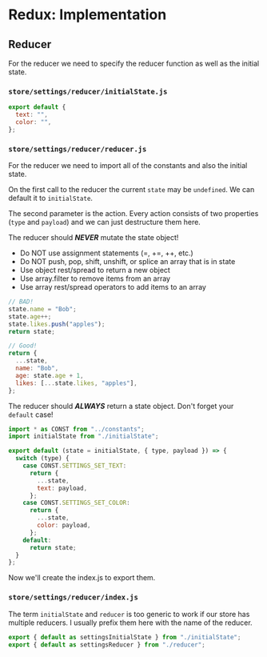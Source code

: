 # Redux: Implementation

## Reducer

For the reducer we need to specify the reducer function as well as the initial state.

### `store/settings/reducer/initialState.js`

```js
export default {
  text: "",
  color: "",
};
```

### `store/settings/reducer/reducer.js`

For the reducer we need to import all of the constants and also the initial state.

On the first call to the reducer the current `state` may be `undefined`. We can default it to `initialState`.

The second parameter is the action. Every action consists of two properties (`type` and `payload`) and we can just destructure them here.

The reducer should **_NEVER_** mutate the state object!
- Do NOT use assignment statements (=, +=, ++, etc.)
- Do NOT push, pop, shift, unshift, or splice an array that is in state
- Use object rest/spread to return a new object
- Use array.filter to remove items from an array
- Use array rest/spread operators to add items to an array

```js
// BAD!
state.name = "Bob";
state.age++;
state.likes.push("apples");
return state;
```
```js
// Good!
return {
  ...state,
  name: "Bob",
  age: state.age + 1,
  likes: [...state.likes, "apples"],
};
```

The reducer should **_ALWAYS_** return a state object. Don't forget your `default` case!

```js
import * as CONST from "../constants";
import initialState from "./initialState";

export default (state = initialState, { type, payload }) => {
  switch (type) {
    case CONST.SETTINGS_SET_TEXT:
      return {
        ...state,
        text: payload,
      };
    case CONST.SETTINGS_SET_COLOR:
      return {
        ...state,
        color: payload,
      };
    default:
      return state;
  }
};
```

Now we'll create the index.js to export them.

### `store/settings/reducer/index.js`

The term `initialState` and `reducer` is too generic to work if our store has multiple reducers. I usually prefix them here with the name of the reducer.

```js
export { default as settingsInitialState } from "./initialState";
export { default as settingsReducer } from "./reducer";
```
